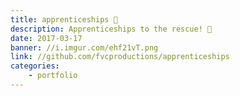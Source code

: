 ```yaml
---
title: apprenticeships 🔧
description: Apprenticeships to the rescue! 🔧
date: 2017-03-17
banner: //i.imgur.com/ehf21vT.png
link: //github.com/fvcproductions/apprenticeships
categories:
    - portfolio
---
```

